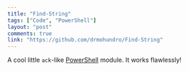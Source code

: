 ```yaml
---
title: "Find-String"
tags: ["Code", "PowerShell"]
layout: "post"
comments: true
link: "https://github.com/drmohundro/Find-String"
---
```


A cool little `ack`-like [PowerShell](http://technet.microsoft.com/en-us/library/cc731851(v=WS.10).aspx) module. It works flawlessly!
